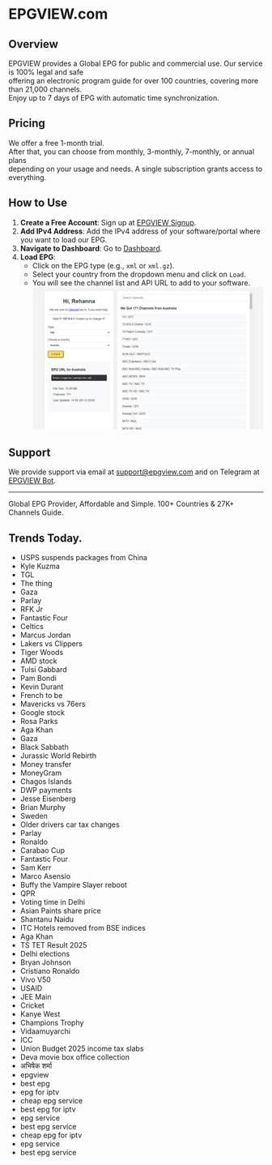 # EPGVIEW.com



## Overview
EPGVIEW provides a Global EPG for public and commercial use. Our service is 100% legal and safe\
offering an electronic program guide for over 100 countries, covering more than 21,000 channels.\
Enjoy up to 7 days of EPG with automatic time synchronization.

## Pricing
We offer a free 1-month trial. \
After that, you can choose from monthly, 3-monthly, 7-monthly, or annual plans \
depending on your usage and needs. A single subscription grants access to everything.

## How to Use
1. **Create a Free Account**: Sign up at [EPGVIEW Signup](https://epgview.com/signup.php).
2. **Add IPv4 Address**: Add the IPv4 address of your software/portal where you want to load our EPG.
3. **Navigate to Dashboard**: Go to [Dashboard](https://epgview.com/dashboard.php).
4. **Load EPG**:
   - Click on the EPG type (e.g., `xml` or `xml.gz`).
   - Select your country from the dropdown menu and click on `Load`.
   - You will see the channel list and API URL to add to your software.
![EPGVIEW](img/dashboard.png)
## Support
We provide support via email at [support@epgview.com](mailto:support@epgview.com) and on Telegram at [EPGVIEW Bot](https://t.me/epgview_bot).

---

Global EPG Provider, Affordable and Simple. 100+ Countries & 27K+ Channels Guide.

## Trends Today.

- USPS suspends packages from China
- Kyle Kuzma
- TGL
- The thing
- Gaza
- Parlay
- RFK Jr
- Fantastic Four
- Celtics
- Marcus Jordan
- Lakers vs Clippers
- Tiger Woods
- AMD stock
- Tulsi Gabbard
- Pam Bondi
- Kevin Durant
- French to be
- Mavericks vs 76ers
- Google stock
- Rosa Parks
- Aga Khan
- Gaza
- Black Sabbath
- Jurassic World Rebirth
- Money transfer
- MoneyGram
- Chagos Islands
- DWP payments
- Jesse Eisenberg
- Brian Murphy
- Sweden
- Older drivers car tax changes
- Parlay
- Ronaldo
- Carabao Cup
- Fantastic Four
- Sam Kerr
- Marco Asensio
- Buffy the Vampire Slayer reboot
- QPR
- Voting time in Delhi
- Asian Paints share price
- Shantanu Naidu
- ITC Hotels removed from BSE indices
- Aga Khan
- TS TET Result 2025
- Delhi elections
- Bryan Johnson
- Cristiano Ronaldo
- Vivo V50
- USAID
- JEE Main
- Cricket
- Kanye West
- Champions Trophy
- Vidaamuyarchi
- ICC
- Union Budget 2025 income tax slabs
- Deva movie box office collection
- अभिषेक शर्मा
- epgview
- best epg
- epg for iptv
- cheap epg service
- best epg for iptv
- epg service
- best epg service
- cheap epg for iptv
- epg service
- best epg service
